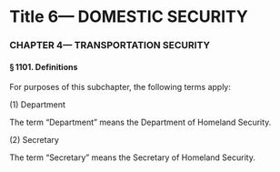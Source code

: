 
# Title 6— DOMESTIC SECURITY
### CHAPTER 4— TRANSPORTATION SECURITY
#### § 1101. Definitions

For purposes of this subchapter, the following terms apply:

(1) Department

The term “Department” means the Department of Homeland Security.

(2) Secretary

The term “Secretary” means the Secretary of Homeland Security.
